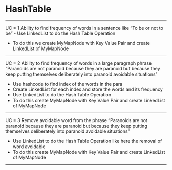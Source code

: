 # HashTable
---------------------------------------------------------------------------------------------------------------------------------------------------------------
UC = 1
Ability to find frequency of words in a sentence like “To be or not to be” - Use LinkedList to do the Hash Table
Operation
- To do this we create MyMapNode with Key Value Pair and create LinkedList of MyMapNode
---------------------------------------------------------------------------------------------------------------------------------------------------------------
UC = 2
Ability to find frequency of words in a large paragraph phrase “Paranoids are not paranoid because they are paranoid but because they keep putting themselves deliberately into paranoid avoidable situations”
- Use hashcode to find index of the words in the para
- Create LinkedList for each index and store the words and its frequency
- Use LinkedList to do the Hash Table Operation
- To do this create MyMapNode with Key Value Pair and create LinkedList of MyMapNode
-----------------------------------------------------------------------------------------------------------------------------------------------------------------
UC = 3
Remove avoidable word from the phrase “Paranoids are not paranoid because they are paranoid but because they keep putting themselves deliberately into paranoid avoidable situations”
- Use LinkedList to do the Hash Table Operation like here the removal of word avoidable
- To do this create MyMapNode with Key Value Pair and create LinkedList of MyMapNode
------------------------------------------------------------------------------------------------------------------------------------------------------------------
